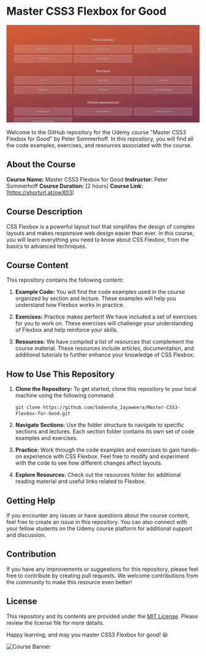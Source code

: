 # Master CSS3 Flexbox for Good

<img src="./image.png">

Welcome to the GitHub repository for the Udemy course "Master CSS3 Flexbox for Good" by Peter Sommerhoff. In this repository, you will find all the code examples, exercises, and resources associated with the course.

## About the Course

**Course Name:** Master CSS3 Flexbox for Good
**Instructor:** Peter Sommerhoff
**Course Duration:** [2 hours]
**Course Link:** [https://shorturl.at/owX03)

## Course Description

CSS Flexbox is a powerful layout tool that simplifies the design of complex layouts and makes responsive web design easier than ever. In this course, you will learn everything you need to know about CSS Flexbox, from the basics to advanced techniques.

## Course Content

This repository contains the following content:

1. **Example Code:** You will find the code examples used in the course organized by section and lecture. These examples will help you understand how Flexbox works in practice.

2. **Exercises:** Practice makes perfect! We have included a set of exercises for you to work on. These exercises will challenge your understanding of Flexbox and help reinforce your skills.

3. **Resources:** We have compiled a list of resources that complement the course material. These resources include articles, documentation, and additional tutorials to further enhance your knowledge of CSS Flexbox.

## How to Use This Repository

1. **Clone the Repository:** To get started, clone this repository to your local machine using the following command:

   ```
   git clone https://github.com/Sadeesha_Jayaweera/Master-CSS3-Flexbox-for-Good.git
   ```

2. **Navigate Sections:** Use the folder structure to navigate to specific sections and lectures. Each section folder contains its own set of code examples and exercises.

3. **Practice:** Work through the code examples and exercises to gain hands-on experience with CSS Flexbox. Feel free to modify and experiment with the code to see how different changes affect layouts.

4. **Explore Resources:** Check out the resources folder for additional reading material and useful links related to Flexbox.

## Getting Help

If you encounter any issues or have questions about the course content, feel free to create an issue in this repository. You can also connect with your fellow students on the Udemy course platform for additional support and discussion.

## Contribution

If you have any improvements or suggestions for this repository, please feel free to contribute by creating pull requests. We welcome contributions from the community to make this resource even better!

## License

This repository and its contents are provided under the [MIT License](LICENSE). Please review the license file for more details.

Happy learning, and may you master CSS3 Flexbox for good! 😃

![Course Banner](course-banner.png)
